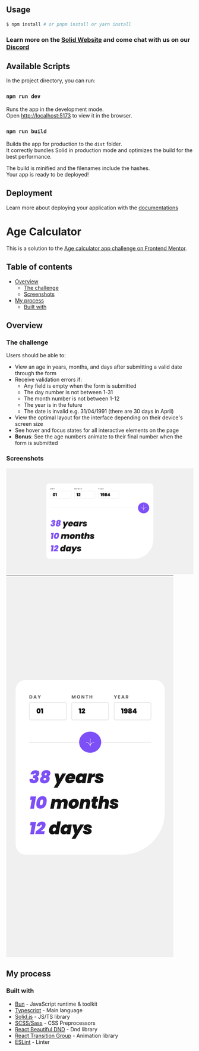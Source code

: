 ## Usage

```bash
$ npm install # or pnpm install or yarn install
```

### Learn more on the [Solid Website](https://solidjs.com) and come chat with us on our [Discord](https://discord.com/invite/solidjs)

## Available Scripts

In the project directory, you can run:

### `npm run dev`

Runs the app in the development mode.<br>
Open [http://localhost:5173](http://localhost:5173) to view it in the browser.

### `npm run build`

Builds the app for production to the `dist` folder.<br>
It correctly bundles Solid in production mode and optimizes the build for the best performance.

The build is minified and the filenames include the hashes.<br>
Your app is ready to be deployed!

## Deployment

Learn more about deploying your application with the [documentations](https://vitejs.dev/guide/static-deploy.html)

# Age Calculator

This is a solution to the [Age calculator app challenge on Frontend Mentor](https://www.frontendmentor.io/challenges/age-calculator-app-dF9DFFpj-Q).

## Table of contents

- [Overview](#overview)
    - [The challenge](#the-challenge)
    - [Screenshots](#screenshots)
- [My process](#my-process)
    - [Built with](#built-with)

## Overview

### The challenge

Users should be able to:

- View an age in years, months, and days after submitting a valid date through the form
- Receive validation errors if:
  - Any field is empty when the form is submitted
  - The day number is not between 1-31
  - The month number is not between 1-12
  - The year is in the future
  - The date is invalid e.g. 31/04/1991 (there are 30 days in April)
- View the optimal layout for the interface depending on their device's screen size
- See hover and focus states for all interactive elements on the page
- **Bonus**: See the age numbers animate to their final number when the form is submitted


### Screenshots

![](./desc/screenshot-1.png)
![](./desc/screenshot-2.png)

## My process

### Built with

- [Bun](https://bun.sh/) - JavaScript runtime & toolkit
- [Typescript](https://www.typescriptlang.org/) - Main language
- [Solid.js](https://www.solidjs.com/) - JS/TS library
- [SCSS/Sass](https://sass-scss.ru/) - CSS Preprocessors
- [React Beautiful DND](https://github.com/atlassian/react-beautiful-dnd) - Dnd library
- [React Transition Group](https://github.com/reactjs/react-transition-group) - Animation library
- [ESLint](https://eslint.org/) - Linter
